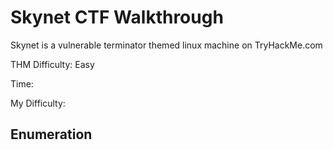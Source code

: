 
# Skynet CTF Walkthrough

<p>Skynet is a vulnerable terminator themed linux machine on TryHackMe.com</p>
<p>THM Difficulty: Easy</p>
<p>Time:</p>
<p>My Difficulty:</p>

## Enumeration
